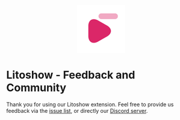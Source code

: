 <p align="center">
  <img alt="Litoshow" src="https://github.com/fernandops26/litoshow-vscode/blob/main/assets/litoshow-logo-128x128.png?raw=true">
</p>

# Litoshow - Feedback and Community

Thank you for using our Litoshow extension. Feel free to provide us feedback via the [issue list](https://github.com/fernandops26/litoshow-vscode/issues), or directly our [Discord server](https://discord.gg/f3FWAB5spU).
